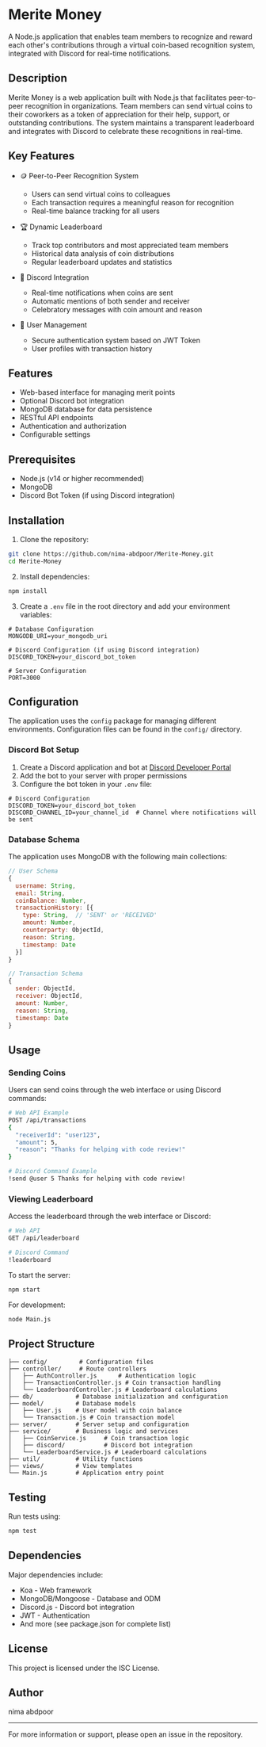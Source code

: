 # Merite Money

A Node.js application that enables team members to recognize and reward each other's contributions through a virtual coin-based recognition system, integrated with Discord for real-time notifications.

## Description

Merite Money is a web application built with Node.js that facilitates peer-to-peer recognition in organizations. Team members can send virtual coins to their coworkers as a token of appreciation for their help, support, or outstanding contributions. The system maintains a transparent leaderboard and integrates with Discord to celebrate these recognitions in real-time.

## Key Features

- 🪙 Peer-to-Peer Recognition System
  - Users can send virtual coins to colleagues
  - Each transaction requires a meaningful reason for recognition
  - Real-time balance tracking for all users

- 🏆 Dynamic Leaderboard
  - Track top contributors and most appreciated team members
  - Historical data analysis of coin distributions
  - Regular leaderboard updates and statistics

- 🤖 Discord Integration
  - Real-time notifications when coins are sent
  - Automatic mentions of both sender and receiver
  - Celebratory messages with coin amount and reason

- 👥 User Management
  - Secure authentication system based on JWT Token
  - User profiles with transaction history

## Features

- Web-based interface for managing merit points
- Optional Discord bot integration
- MongoDB database for data persistence
- RESTful API endpoints
- Authentication and authorization
- Configurable settings

## Prerequisites

- Node.js (v14 or higher recommended)
- MongoDB
- Discord Bot Token (if using Discord integration)

## Installation

1. Clone the repository:
```bash
git clone https://github.com/nima-abdpoor/Merite-Money.git
cd Merite-Money
```

2. Install dependencies:
```bash
npm install
```

3. Create a `.env` file in the root directory and add your environment variables:
```env
# Database Configuration
MONGODB_URI=your_mongodb_uri

# Discord Configuration (if using Discord integration)
DISCORD_TOKEN=your_discord_bot_token

# Server Configuration
PORT=3000
```

## Configuration

The application uses the `config` package for managing different environments. Configuration files can be found in the `config/` directory.

### Discord Bot Setup

1. Create a Discord application and bot at [Discord Developer Portal](https://discord.com/developers/applications)
2. Add the bot to your server with proper permissions
3. Configure the bot token in your `.env` file:
```env
# Discord Configuration
DISCORD_TOKEN=your_discord_bot_token
DISCORD_CHANNEL_ID=your_channel_id  # Channel where notifications will be sent
```

### Database Schema

The application uses MongoDB with the following main collections:

```javascript
// User Schema
{
  username: String,
  email: String,
  coinBalance: Number,
  transactionHistory: [{
    type: String,  // 'SENT' or 'RECEIVED'
    amount: Number,
    counterparty: ObjectId,
    reason: String,
    timestamp: Date
  }]
}

// Transaction Schema
{
  sender: ObjectId,
  receiver: ObjectId,
  amount: Number,
  reason: String,
  timestamp: Date
}
```

## Usage

### Sending Coins

Users can send coins through the web interface or using Discord commands:

```bash
# Web API Example
POST /api/transactions
{
  "receiverId": "user123",
  "amount": 5,
  "reason": "Thanks for helping with code review!"
}

# Discord Command Example
!send @user 5 Thanks for helping with code review!
```

### Viewing Leaderboard

Access the leaderboard through the web interface or Discord:

```bash
# Web API
GET /api/leaderboard

# Discord Command
!leaderboard
```

To start the server:

```bash
npm start
```

For development:

```bash
node Main.js
```

## Project Structure

```
├── config/         # Configuration files
├── controller/     # Route controllers
│   ├── AuthController.js      # Authentication logic
│   ├── TransactionController.js # Coin transaction handling
│   └── LeaderboardController.js # Leaderboard calculations
├── db/            # Database initialization and configuration
├── model/         # Database models
│   ├── User.js    # User model with coin balance
│   └── Transaction.js # Coin transaction model
├── server/        # Server setup and configuration
├── service/       # Business logic and services
│   ├── CoinService.js     # Coin transaction logic
│   ├── discord/           # Discord bot integration
│   └── LeaderboardService.js # Leaderboard calculations
├── util/          # Utility functions
├── views/         # View templates
└── Main.js        # Application entry point
```

## Testing

Run tests using:

```bash
npm test
```

## Dependencies

Major dependencies include:
- Koa - Web framework
- MongoDB/Mongoose - Database and ODM
- Discord.js - Discord bot integration
- JWT - Authentication
- And more (see package.json for complete list)

## License

This project is licensed under the ISC License.

## Author

nima abdpoor

---

For more information or support, please open an issue in the repository.
